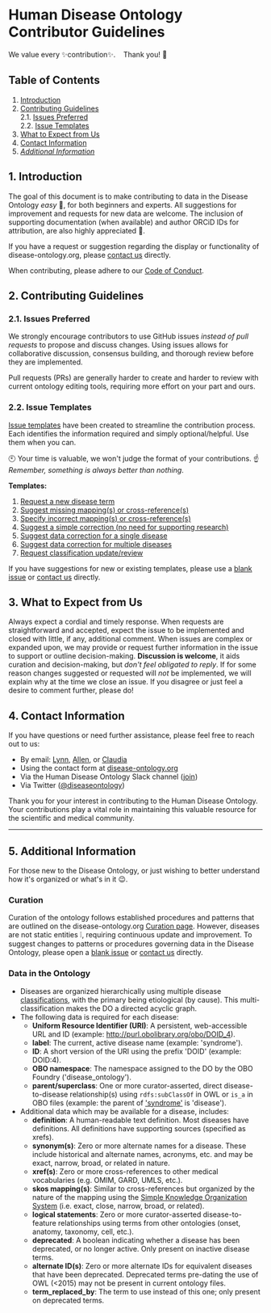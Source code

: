 # Human Disease Ontology Contributor Guidelines

We value every :sparkles:contribution:sparkles:.&nbsp;&nbsp;&nbsp; Thank you! :clap:



## Table of Contents

1. [Introduction](#1-introduction)
2. [Contributing Guidelines](#2-contributing-guidelines)  
   2.1. [Issues Preferred](#21-issues-preferred)  
   2.2. [Issue Templates](#22-issue-templates)
3. [What to Expect from Us](#3-what-to-expect-from-us)
4. [Contact Information](#4-contact-information)
5. _[Additional Information](#5-additional-information)_

## 1. Introduction

The goal of this document is to make contributing to data in the Disease Ontology _easy_ :muscle:, for both beginners and experts. All suggestions for improvement and requests for new data are welcome. The inclusion of supporting documentation (when available) and author ORCiD IDs for attribution, are also highly appreciated :pray:.

If you have a request or suggestion regarding the display or functionality of disease-ontology.org, please [contact us](#4-contact-information) directly.

When contributing, please adhere to our [Code of Conduct](CODE_OF_CONDUCT.md).

## 2. Contributing Guidelines

### 2.1. Issues Preferred

We strongly encourage contributors to use GitHub issues _instead of pull requests_ to propose and discuss changes. Using issues allows for collaborative discussion, consensus building, and thorough review before they are implemented.

Pull requests (PRs) are generally harder to create and harder to review with current ontology editing tools, requiring more effort on your part and ours.

### 2.2. Issue Templates

[Issue templates](https://github.com/DiseaseOntology/HumanDiseaseOntology/issues/new/choose) have been created to streamline the contribution process. Each identifies the information required and simply optional/helpful. Use them when you can.

:clock10: Your time is valuable, we won't judge the format of your contributions. :point_up: _Remember, something is always better than nothing_.

**Templates:**

1. [Request a new disease term]()
2. [Suggest missing mapping(s) or cross-reference(s)]()
3. [Specify incorrect mapping(s) or cross-reference(s)]()
4. [Suggest a simple correction (no need for supporting research)]()
5. [Suggest data correction for a single disease]()
6. [Suggest data correction for multiple diseases]()
7. [Request classification update/review]()

If you have suggestions for new or existing templates, please use a [blank issue](https://github.com/DiseaseOntology/HumanDiseaseOntology/issues/new) or [contact us](#4-contact-information) directly.

## 3. What to Expect from Us

Always expect a cordial and timely response. When requests are straightforward and accepted, expect the issue to be implemented and closed with little, if any, additional comment. When issues are complex or expanded upon, we may provide or request further information in the issue to support or outline decision-making. **Discussion is welcome**, it aids curation and decision-making, but _don't feel obligated to reply_. If for some reason changes suggested or requested will _not_ be implemented, we will explain why at the time we close an issue. If you disagree or just feel a desire to comment further, please do!

## 4. Contact Information

If you have questions or need further assistance, please feel free to reach out to us:

- By email: [Lynn](mailto:lschriml@som.umaryland.edu), [Allen](mailto:allenbaron@som.umaryland.edu), or [Claudia](mailto:csbjohnson@som.umaryland.edu)
- Using the contact form at [disease-ontology.org](https://disease-ontology.org/outreach/contact-us)
- Via the Human Disease Ontology Slack channel ([join](https://join.slack.com/t/humandiseaseontology/shared_invite/zt-25vj64myc-h~DOMTJ_iNyyZnPhlDmJFA))
- Via Twitter ([@diseaseontology](https://twitter.com/diseaseontology))

Thank you for your interest in contributing to the Human Disease Ontology. Your contributions play a vital role in maintaining this valuable resource for the scientific and medical community.

---

## 5. Additional Information

For those new to the Disease Ontology, or just wishing to better understand how it's organized or what's in it :wink:.

### Curation

Curation of the ontology follows established procedures and patterns that are outlined on the disease-ontology.org [Curation page](https://disease-ontology.org/curation). However, diseases are not static entities :grey_exclamation:, requiring continuous update and improvement. To suggest changes to patterns or procedures governing data in the Disease Ontology, please open a [blank issue](https://github.com/DiseaseOntology/HumanDiseaseOntology/issues/new) or [contact us](#4-contact-information) directly.

### Data in the Ontology

- Diseases are organized hierarchically using multiple disease [classifications](https://www.britannica.com/science/human-disease/Classifications-of-diseases), with the primary being etiological (by cause). This multi-classification makes the DO a directed acyclic graph.
- The following data is required for each disease:
  - **Uniform Resource Identifier (URI)**: A persistent, web-accessible URL and ID (example: http://purl.obolibrary.org/obo/DOID_4).
  - **label**: The current, active disease name (example: 'syndrome').
  - **ID**: A short version of the URI using the prefix 'DOID' (example: DOID:4).
  - **OBO namespace**: The namespace assigned to the DO by the OBO Foundry ('disease_ontology').
  - **parent/superclass**: One or more curator-asserted, direct disease-to-disease relationship(s) using `rdfs:subClassOf` in OWL or `is_a` in OBO files (example: the parent of ['syndrome'](https://disease-ontology.org/?id=DOID:225) is 'disease').
- Additional data which may be available for a disease, includes:
  - **definition**: A human-readable text definition. Most diseases have definitions. All definitions have supporting sources (specified as xrefs).
  - **synonym(s)**: Zero or more alternate names for a disease. These include historical and alternate names, acronyms, etc. and may be exact, narrow, broad, or related in nature.
  - **xref(s)**: Zero or more cross-references to other medical vocabularies (e.g. OMIM, GARD, UMLS, etc.).
  - **skos mapping(s)**: Similar to cross-references but organized by the nature of the mapping using the [Simple Knowledge Organization System](https://www.w3.org/TR/skos-reference/) (i.e. exact, close, narrow, broad, or related).
  - **logical statements**: Zero or more curator-asserted disease-to-feature relationships using terms from other ontologies (onset, anatomy, taxonomy, cell, etc.).
  - **deprecated**: A boolean indicating whether a disease has been deprecated, or no longer active. Only present on inactive disease terms.
  - **alternate ID(s)**: Zero or more alternate IDs for equivalent diseases that have been deprecated. Deprecated terms pre-dating the use of OWL (<2015) may not be present in current ontology files.
  - **term_replaced_by**: The term to use instead of this one; only present on deprecated terms.
